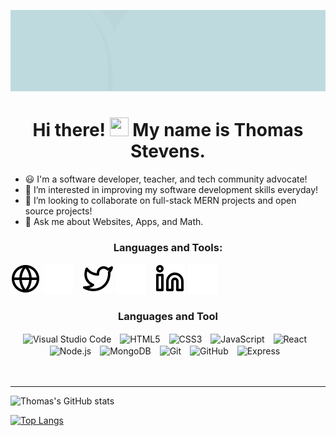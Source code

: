 ![alt text](https://github.com/ThomasAlanStevens/ThomasAlanStevens/blob/main/Github%20Cover.gif?raw=true)


<h1 align='center'>Hi there! <img src="https://github.com/sudnyeshtalekar/sudnyeshtalekar/blob/master/Assets/Hi.gif" width="30px" height="30px"> My name is Thomas Stevens.</h1>

- 😃 I'm a software developer, teacher, and tech community advocate!
- 👀 I’m interested in improving my software development skills everyday!
- 💞️ I’m looking to collaborate on full-stack MERN projects and open source projects!
- 💬 Ask me about Websites, Apps, and Math.

<h3 align="center">Languages and Tools:</h3>

[![website](./img/globe-light.svg)](https://stevenssoftwareservices.com#gh-light-mode-only)
[![website](./img/globe-dark.svg)](https://stevenssoftwareservices.com#gh-dark-mode-only)
&nbsp;&nbsp;
[![website](./img/twitter-light.svg)](https://twitter.com/ThomasAlanStev#gh-light-mode-only)
[![website](./img/twitter-dark.svg)](https://twitter.com/ThomasAlanStev#gh-dark-mode-only)
&nbsp;&nbsp;
[![website](./img/linkedin-light.svg)](https://www.linkedin.com/in/thomas-alan-stevens/#gh-light-mode-only)
[![website](./img/linkedin-dark.svg)](https://www.linkedin.com/in/thomas-alan-stevens/#gh-dark-mode-only)
&nbsp;&nbsp;


<!---
ThomasAlanStevens/ThomasAlanStevens is a ✨ special ✨ repository because its `README.md` (this file) appears on your GitHub profile.
You can click the Preview link to take a look at your changes.
--->



<h3 align='center' text-decoration='underline'> Languages and Tool </h3>

<section align="center">
<img align="center" alt="Visual Studio Code" width="8%" src="https://cdn.jsdelivr.net/gh/devicons/devicon/icons/vscode/vscode-original.svg" style="padding-right:10px;" />
<img align="center" alt="HTML5" width="8%" src="https://cdn.jsdelivr.net/gh/devicons/devicon/icons/html5/html5-original.svg" style="padding-right:10px;" />
<img align="center" alt="CSS3" width="8%" src="https://cdn.jsdelivr.net/gh/devicons/devicon/icons/css3/css3-original.svg" style="padding-right:10px;" />
<!-- [<img align="left" alt="Sass" width="26px" src="https://cdn.jsdelivr.net/gh/devicons/devicon/icons/sass/sass-original.svg" style="padding-right:10px;" />] -->
<img align="center" alt="JavaScript" width="8%" src="https://cdn.jsdelivr.net/gh/devicons/devicon/icons/javascript/javascript-original.svg" style="padding-right:10px;" />
<img align="center" alt="React" width="8%" src="https://cdn.jsdelivr.net/gh/devicons/devicon/icons/react/react-original.svg" style="padding-right:10px;" />
<!-- [<img align="left" alt="Gatsby" width="26px" src="https://cdn.jsdelivr.net/gh/devicons/devicon/icons/gatsby/gatsby-original.svg" style="padding-right:10px;" />]
[<img align="left" alt="GraphQL" width="26px" src="https://cdn.jsdelivr.net/gh/devicons/devicon/icons/graphql/graphql-plain.svg" style="padding-right:10px;" />] -->
<img align="center" alt="Node.js" width="8%" src="https://cdn.jsdelivr.net/gh/devicons/devicon/icons/nodejs/nodejs-original.svg" style="padding-right:10px;" />
<img align="center" alt="MongoDB" width="8%" src="https://cdn.jsdelivr.net/gh/devicons/devicon/icons/mongodb/mongodb-original.svg" style="padding-right:10px;" />
<!-- [<img align="left" alt="MySQL" width="26px" src="https://cdn.jsdelivr.net/gh/devicons/devicon/icons/mysql/mysql-original.svg" style="padding-right:10px;" />] -->
<img align="center" alt="Git" width="8%" src="https://cdn.jsdelivr.net/gh/devicons/devicon/icons/git/git-original.svg" style="padding-right:10px;" />
<img align="center" alt="GitHub" width="8%" src="https://user-images.githubusercontent.com/3369400/139448065-39a229ba-4b06-434b-bc67-616e2ed80c8f.png" style="padding-right:10px;" />
<img align="center" alt="Express" width="28%" src="https://user-images.githubusercontent.com/97814431/170081210-73593c53-48ce-4ad1-bd96-d370c124cc2c.png" style="padding-right:10px;"/>
</section>


<br />
<br />

---

![Thomas's GitHub stats](https://github-readme-stats.vercel.app/api?username=ThomasAlanStevens&show_icons=true&theme=rose_pine&hide=stars)

[![Top Langs](https://github-readme-stats.vercel.app/api/top-langs/?username=ThomasAlanStevens&layout=compact)](https://github.com/ThomasAlanStevens/github-readme-stats)
